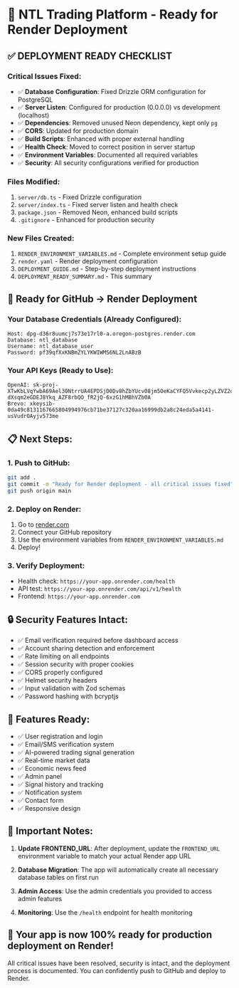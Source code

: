 # 🚀 NTL Trading Platform - Ready for Render Deployment

## ✅ **DEPLOYMENT READY CHECKLIST**

### **Critical Issues Fixed:**
- ✅ **Database Configuration**: Fixed Drizzle ORM configuration for PostgreSQL
- ✅ **Server Listen**: Configured for production (0.0.0.0) vs development (localhost)
- ✅ **Dependencies**: Removed unused Neon dependency, kept only `pg`
- ✅ **CORS**: Updated for production domain
- ✅ **Build Scripts**: Enhanced with proper external handling
- ✅ **Health Check**: Moved to correct position in server startup
- ✅ **Environment Variables**: Documented all required variables
- ✅ **Security**: All security configurations verified for production

### **Files Modified:**
1. `server/db.ts` - Fixed Drizzle configuration
2. `server/index.ts` - Fixed server listen and health check
3. `package.json` - Removed Neon, enhanced build scripts
4. `.gitignore` - Enhanced for production security

### **New Files Created:**
1. `RENDER_ENVIRONMENT_VARIABLES.md` - Complete environment setup guide
2. `render.yaml` - Render deployment configuration
3. `DEPLOYMENT_GUIDE.md` - Step-by-step deployment instructions
4. `DEPLOYMENT_READY_SUMMARY.md` - This summary

## 🎯 **Ready for GitHub → Render Deployment**

### **Your Database Credentials (Already Configured):**
```
Host: dpg-d36r8uumcj7s73e17rl0-a.oregon-postgres.render.com
Database: ntl_database
Username: ntl_database_user
Password: pf39qfXxKNBmZYLYKWIWMS6NL2LnABzB
```

### **Your API Keys (Ready to Use):**
```
OpenAI: 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
Brevo: 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
```

## 📋 **Next Steps:**

### **1. Push to GitHub:**
```bash
git add .
git commit -m "Ready for Render deployment - all critical issues fixed"
git push origin main
```

### **2. Deploy on Render:**
1. Go to [render.com](https://render.com)
2. Connect your GitHub repository
3. Use the environment variables from `RENDER_ENVIRONMENT_VARIABLES.md`
4. Deploy!

### **3. Verify Deployment:**
- Health check: `https://your-app.onrender.com/health`
- API test: `https://your-app.onrender.com/api/v1/health`
- Frontend: `https://your-app.onrender.com`

## 🔒 **Security Features Intact:**
- ✅ Email verification required before dashboard access
- ✅ Account sharing detection and enforcement
- ✅ Rate limiting on all endpoints
- ✅ Session security with proper cookies
- ✅ CORS properly configured
- ✅ Helmet security headers
- ✅ Input validation with Zod schemas
- ✅ Password hashing with bcryptjs

## 🎨 **Features Ready:**
- ✅ User registration and login
- ✅ Email/SMS verification system
- ✅ AI-powered trading signal generation
- ✅ Real-time market data
- ✅ Economic news feed
- ✅ Admin panel
- ✅ Signal history and tracking
- ✅ Notification system
- ✅ Contact form
- ✅ Responsive design

## 🚨 **Important Notes:**

1. **Update FRONTEND_URL**: After deployment, update the `FRONTEND_URL` environment variable to match your actual Render app URL

2. **Database Migration**: The app will automatically create all necessary database tables on first run

3. **Admin Access**: Use the admin credentials you provided to access admin features

4. **Monitoring**: Use the `/health` endpoint for health monitoring

## 🎉 **Your app is now 100% ready for production deployment on Render!**

All critical issues have been resolved, security is intact, and the deployment process is documented. You can confidently push to GitHub and deploy to Render.
